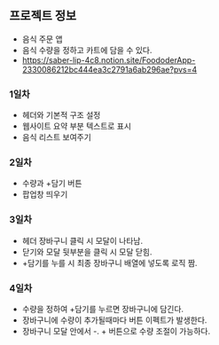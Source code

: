 ## 프로젝트 정보
- 음식 주문 앱
- 음식 수량을 정하고 카트에 담을 수 있다.
- https://saber-lip-4c8.notion.site/FoododerApp-2330086212bc444ea3c2791a6ab296ae?pvs=4

### 1일차
- 헤더와 기본적 구조 설정
- 웹사이트 요약 부분 텍스트로 표시
- 음식 리스트 보여주기

### 2일차
- 수량과 +담기 버튼
- 팝업창 띄우기

### 3일차
- 헤더 장바구니 클릭 시 모달이 나타남.
- 닫기와 모달 뒷부분을 클릭 시 모달 닫힘.
- +담기를 누를 시 최종 장바구니 배열에 넣도록 로직 짬.

### 4일차
- 수량을 정하여 +담기를 누르면 장바구니에 담긴다.
- 장바구니에 수량이 추가될때마다 버튼 이펙트가 발생한다.
- 장바구니 모달 안에서 -. + 버튼으로 수량 조절이 가능하다.